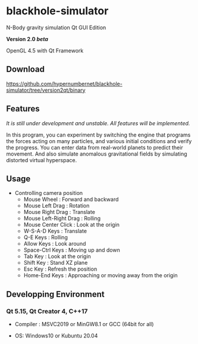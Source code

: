 # blackhole-simulator

N-Body gravity simulation Qt GUI Edition

**Version 2.0 _beta_**

OpenGL 4.5 with Qt Framework

## Download
https://github.com/hypernumbernet/blackhole-simulator/tree/version2qt/binary

## Features

*It is still under development and unstable. All features will be implemented.*

In this program, you can experiment by switching the engine that programs the forces acting on many particles, 
and various initial conditions and verify the progress.
You can enter data from real-world planets to predict their movement.
And also simulate anomalous gravitational fields by simulating distorted virtual hyperspace.

## Usage

* Controlling camera position
  - Mouse Wheel : Forward and backward
  - Mouse Left Drag : Rotation
  - Mouse Right Drag : Translate
  - Mouse Left-Right Drag : Rolling
  - Mouse Center Click : Look at the origin
  - W-S-A-D Keys : Translate
  - Q-E Keys : Rolling
  - Allow Keys : Look around
  - Space-Ctrl Keys : Moving up and down
  - Tab Key : Look at the origin
  - Shift Key : Stand XZ plane
  - Esc Key : Refresh the position
  - Home-End Keys : Approaching or moving away from the origin

## Developping Environment

### Qt 5.15, Qt Creator 4, C++17

* Compiler : MSVC2019 or MinGW8.1 or GCC (64bit for all)

* OS: Windows10 or Kubuntu 20.04
